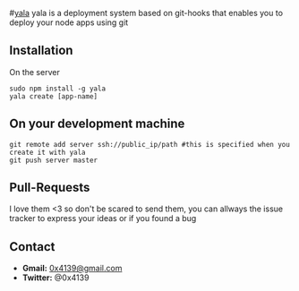 #[yala](https://github.com/0x4139/yala)
yala is a deployment system based on git-hooks that enables you to deploy your node apps using git

## Installation

On the server
```
sudo npm install -g yala
yala create [app-name]
```
## On your development machine

```
git remote add server ssh://public_ip/path #this is specified when you create it with yala
git push server master
```
## Pull-Requests

I love them <3 so don't be scared to send them, you can allways the issue tracker to express your ideas or if you found a bug

## Contact
* **Gmail:** 0x4139@gmail.com
* **Twitter:** @0x4139
